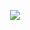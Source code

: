 <!-- <p align="center"> <img width="" height="" src="https://i.imgur.com/EsibECL.gif"> </p> -->
<!-- <p align="center"> <img width="" height="" src="https://i.imgur.com/4eSjVKP.gif"> </p> -->
<p align="center"> <img width="" height="" src="https://i.imgur.com/dIGqATm.gif"> </p>
<!-- <p align="center"> <img width="" height="" src="https://i.imgur.com/UVNCm5A.gif"> </p> -->


[instagram]: https://instagram.com/clint.chu
[linkedin]: https://linkedin.com/in/clinthchu

[imgur_pixelart_backgrounds]: https://imgur.com/gallery/gH4HL
